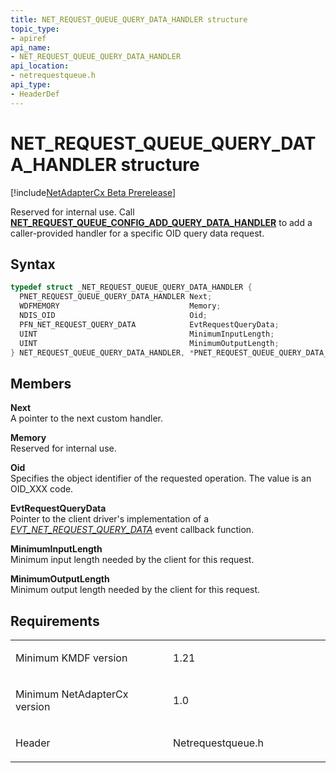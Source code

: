 ```yaml
---
title: NET_REQUEST_QUEUE_QUERY_DATA_HANDLER structure
topic_type:
- apiref
api_name:
- NET_REQUEST_QUEUE_QUERY_DATA_HANDLER
api_location:
- netrequestqueue.h
api_type:
- HeaderDef
---
```


# NET_REQUEST_QUEUE_QUERY_DATA_HANDLER structure

[!include[NetAdapterCx Beta Prerelease](../netcx-beta-prerelease.md)]

Reserved for internal use.  Call [**NET_REQUEST_QUEUE_CONFIG_ADD_QUERY_DATA_HANDLER**](net-request-queue-config-add-query-data-handler.md) to add a caller-provided handler for a specific OID query data request.

Syntax
------

```cpp
typedef struct _NET_REQUEST_QUEUE_QUERY_DATA_HANDLER {
  PNET_REQUEST_QUEUE_QUERY_DATA_HANDLER Next;
  WDFMEMORY                             Memory;
  NDIS_OID                              Oid;
  PFN_NET_REQUEST_QUERY_DATA            EvtRequestQueryData;
  UINT                                  MinimumInputLength;
  UINT                                  MinimumOutputLength;
} NET_REQUEST_QUEUE_QUERY_DATA_HANDLER, *PNET_REQUEST_QUEUE_QUERY_DATA_HANDLER;
```

Members
-------

**Next**  
A pointer to the next custom handler.

**Memory**  
Reserved for internal use.

**Oid**  
Specifies the object identifier of the requested operation. The value is an OID_XXX code. 

**EvtRequestQueryData**  
Pointer to the client driver's implementation of a [*EVT_NET_REQUEST_QUERY_DATA*](evt-net-request-query-data.md) event callback function.

**MinimumInputLength**  
Minimum input length needed by the client for this request.

**MinimumOutputLength**  
Minimum output length needed by the client for this request.

Requirements
------------

<table>
<colgroup>
<col width="50%" />
<col width="50%" />
</colgroup>
<tbody>
<tr class="odd">
<td align="left"><p>Minimum KMDF version</p></td>
<td align="left"><p>1.21</p></td>
</tr>
<tr class="even">
<td align="left"><p>Minimum NetAdapterCx version</p></td>
<td align="left"><p>1.0</p></td>
</tr>
<tr class="odd">
<td align="left"><p>Header</p></td>
<td align="left">Netrequestqueue.h</td>
</tr>
</tbody>
</table>

 

 





